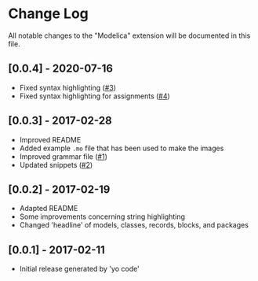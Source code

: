 # Change Log

All notable changes to the "Modelica" extension will be documented in this file.

## [0.0.4] - 2020-07-16

- Fixed syntax highlighting ([#3](https://github.com/SimplyDanny/modelica-language-vscode/pull/3))
- Fixed syntax highlighting for assignments ([#4](https://github.com/SimplyDanny/modelica-language-vscode/pull/4))

## [0.0.3] - 2017-02-28

- Improved README
- Added example `.mo` file that has been used to make the images
- Improved grammar file ([#1](https://github.com/SimplyDanny/modelica-language-vscode/pull/1))
- Updated snippets ([#2](https://github.com/SimplyDanny/modelica-language-vscode/pull/2))

## [0.0.2] - 2017-02-19

- Adapted README
- Some improvements concerning string highlighting
- Changed 'headline' of models, classes, records, blocks, and packages

## [0.0.1] - 2017-02-11

- Initial release generated by 'yo code'
